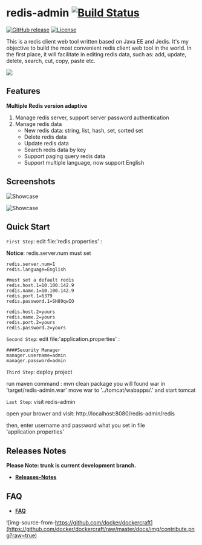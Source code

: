 # redis-admin [![Build Status](https://travis-ci.org/mauersu/redis-admin.svg?branch=master)](https://travis-ci.org/mauersu/redis-admin)
[![GitHub release](https://img.shields.io/badge/release-download-orange.svg)](https://github.com/mauersu/redis-admin/releases)
[![License](https://img.shields.io/badge/license-Apache%202-4EB1BA.svg)](https://www.apache.org/licenses/LICENSE-2.0.html)

This is a redis client web tool written based on Java EE and Jedis. It's my objective to build the most convenient redis client web tool in the world. In the first place, it will facilitate in editing redis data, such as: add, update, delete, search, cut, copy, paste etc.

![](https://www.google.com/logos/2012/halloween-2012-hp.jpg)

## Features

**Multiple Redis version adaptive**

 1. Manage redis server, support server password authentication
 2. Manage redis data
 	* New redis data: string, list, hash, set, sorted set
 	* Delete redis data
 	* Update redis data
 	* Search redis data by key
 	* Support paging query redis data
 	* Support multiple language, now support English

##  Screenshots
![Showcase](http://mauersu.github.io/img/redis-admin/redis-admin0.0.2.beta2.jpg)

![Showcase](http://mauersu.github.io/img/redis-admin/redis-admin0.0.2.beta.png)

##  Quick Start

`First Step`: edit file:'redis.properties' :

**Notice**: redis.server.num must set

```
redis.server.num=1
redis.language=English

#must set a default redis
redis.host.1=10.100.142.9
redis.name.1=10.100.142.9
redis.port.1=6379
redis.password.1=SH89qwIO

redis.host.2=yours
redis.name.2=yours
redis.port.2=yours
redis.password.2=yours
```

`Second Step`: edit file:'application.properties' :

```
####Security Manager
manager.username=admin
manager.password=admin
```

`Third Step`: deploy project

run maven command : mvn clean package
you will found war in 'target/redis-admin.war'
move war to '../tomcat/wabapps/.' and start tomcat 

`Last Step`: visit redis-admin

open your brower and visit: http://localhost:8080/redis-admin/redis

then, enter username and password what you set in file 'application.properties'


##  Releases Notes

**Please Note: trunk is current development branch.**

* [**Releases-Notes**](https://github.com/mauersu/redis-admin/wiki/Recent-Releases-Notes)

##  FAQ

* [**FAQ**](https://github.com/mauersu/redis-admin/wiki/FAQ)

![img-source-from-https://github.com/docker/dockercraft](https://github.com/docker/dockercraft/raw/master/docs/img/contribute.png?raw=true)
